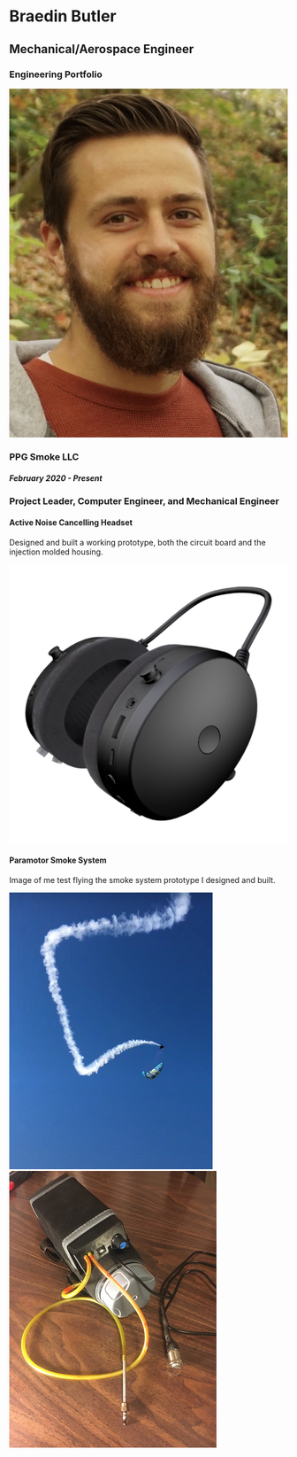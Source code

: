 # Braedin Butler 
## Mechanical/Aerospace Engineer
### Engineering Portfolio 

![Profile Picture](./IMG_1514.png)


### PPG Smoke LLC
##### February 2020 - Present
### Project Leader, Computer Engineer, and Mechanical Engineer
#### Active Noise Cancelling Headset
Designed and built a working prototype, both the circuit board and the injection molded housing.

![ANC Headset](./headset_render.png)

#### Paramotor Smoke System
Image of me test flying the smoke system prototype I designed and built.

![Smoke2](./smoke_system2_small.png) ![Smoke](./smoke_system_small.png) 
